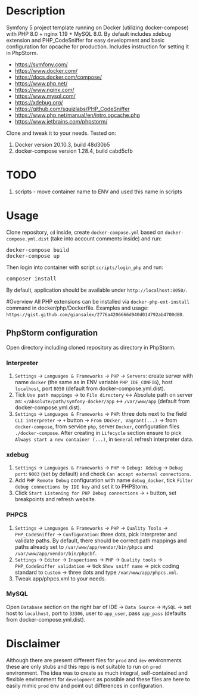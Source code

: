 # Description
Symfony 5 project template running on Docker (utilizing docker-compose) with PHP 8.0 + nginx 1.19 + MySQL 8.0. By default includes xdebug extension and PHP_CodeSniffer for easy development and basic configuration for opcache for production. Includes instruction for setting it in PhpStorm.

* https://symfony.com/
* https://www.docker.com/
* https://docs.docker.com/compose/
* https://www.php.net/
* https://www.nginx.com/
* https://www.mysql.com/
* https://xdebug.org/
* https://github.com/squizlabs/PHP_CodeSniffer
* https://www.php.net/manual/en/intro.opcache.php
* https://www.jetbrains.com/phpstorm/

Clone and tweak it to your needs. Tested on:
1. Docker version 20.10.3, build 48d30b5
1. docker-compose version 1.28.4, build cabd5cfb

# TODO
1. scripts - move container name to ENV and used this name in scripts

# Usage
Clone repository, `cd` inside, create `docker-compose.yml` based on `docker-compose.yml.dist` (take into account comments inside) and run:
<pre>
docker-compose build
docker-compose up
</pre>

Then login into container with script `scripts/login_php` and run:
<pre>
composer install
</pre>

By default, application should be available under `http://localhost:8050/`.

#Overview
All PHP extensions can be installed via `docker-php-ext-install` command in docker/php/Dockerfile. Examples and usage:
`https://gist.github.com/giansalex/2776a4206666d940d014792ab4700d80`.

## PhpStorm configuration
Open directory including cloned repository as directory in PhpStorm.

### Interpreter
1. `Settings` -> `Languages & Frameworks` -> `PHP` -> `Servers`: create server with name `docker` (the same as in ENV variable `PHP_IDE_CONFIG`), host `localhost`, port `8050` (default from docker-compose.yml.dist).
1. Tick `Use path mappings` ->  to `File directory` <-> Absolute path on server as: `</absolute/path/symfony-docker/app` <-> `/var/www/app` (default from docker-compose.yml.dist).
1. `Settings` -> `Languages & Frameworks` -> `PHP`: three dots next to the field `CLI interpreter` -> `+` button -> `From DOcker, Vagrant(...)` -> from `docker-compose`, from service `php`, server `Docker`, configuration files `./docker-compose`. After creating in `Lifecycle` section ensure to pick `Always start a new container (...)`, in `General` refresh interpreter data.

### xdebug
1. `Settings` -> `Languages & Frameworks` -> `PHP` -> `Debug: Xdebug` -> `Debug port`: `9003` (set by default) and check `Can accept external connections`.
1. Add `PHP Remote Debug` configuration with name `debug_docker`, tick `Filter debug connections by IDE key` and set it to PHPStorm.
1. Click `Start Listening for PHP Debug connections` -> `+` button, set breakpoints and refresh website.

### PHPCS
1. `Settings` -> `Languages & Frameworks` -> `PHP` -> `Quality Tools` -> `PHP_CodeSniffer` -> `Configuration`: three dots, pick interpreter and validate paths. By default, there should be correct path mappings and paths already set to `/var/www/app/vendor/bin/phpcs` and `/var/www/app/vendor/bin/phpcbf`.
1. `Settings` -> `Editor` -> `Inspections` -> `PHP` -> `Quality tools` -> `PHP_CodeSniffer validation` -> tick `Show sniff name` -> pick coding standard to `Custom` -> three dots and type `/var/www/app/phpcs.xml`.
1. Tweak app/phpcs.xml to your needs.

### MySQL
Open `Database` section on the right bar of IDE -> `Data Source` -> `MySQL` -> set host to `localhost`, port to `33306`, user to `app_user`, pass `app_pass` (defaults from docker-compose.yml.dist).

# Disclaimer
Although there are present different files for `prod` and `dev` environments these are only stubs and this repo is not suitable to run on `prod` environment. The idea was to create as much integral, self-contained and flexible environment for `development` as possible and these files are here to easily mimic `prod` env and point out differences in configuration.